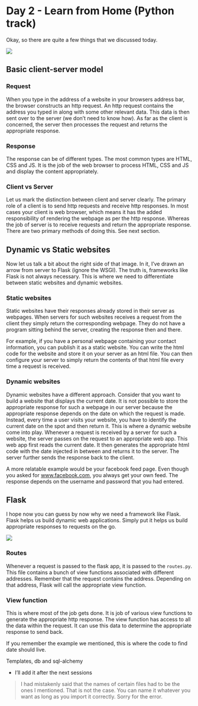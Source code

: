 # Day 2 - Learn from Home (Python track)
Okay, so there are quite a few things that we discussed today.


![](https://paper-attachments.dropbox.com/s_9279DA2F73FD024B960A9A4C0128446D3FC84ADBBB3A48D87D331A736EA64568_1584796400258_client-server.png)



## Basic client-server model

### Request
When you type in the address of a website in your browsers address bar, the browser constructs an http request. An http request contains the address you typed in along with some other relevant data. This data is then sent over to the server (we don’t need to know how). As far as the client is concerned, the server then processes the request and returns the appropriate response.

### Response
The response can be of different types. The most common types are HTML, CSS and JS. It is the job of the web browser to process HTML, CSS and JS and display the content appropriately.

### Client vs Server
Let us mark the distinction between client and server clearly. The primary role of a client is to send http requests and receive http responses. In most cases your client is web browser, which means it has the added responsibility of rendering the webpage as per the http response. Whereas the job of server is to receive requests and return the appropriate response. There are two primary methods of doing this. See next section.


## Dynamic vs Static websites

Now let us talk a bit about the right side of that image. In it, I’ve drawn an arrow from server to Flask (ignore the WSGI). The truth is, frameworks like Flask is not always necessary. This is where we need to differentiate between static websites  and dynamic websites. 

### Static websites
Static websites have their responses already stored in their server as webpages. When servers for such websites receives a request from the client they simply return the corresponding webpage. They do not have a program sitting behind the server, creating the response then and there.

For example, if you have a personal webpage containing your contact information, you can publish it as a static website. You can write the html code for the website and store it on your server as an html file. You can then configure your server to simply return the contents of that html file every time a request is received.

### Dynamic websites
Dynamic websites have a different approach. Consider that you want to build a website that displays the current date. It is not possible to store the appropriate response for such a webpage in our server because the appropriate response depends on the date on which the request is made. Instead, every time a user visits your website, you have to identify the current date on the spot and then return it. This is where a dynamic website come into play. Whenever a request is received by a server for such a website, the server passes on the request to an appropriate web app. This web app first reads the current date. It then generates the appropriate html code with the date injected in between and returns it to the server. The server further sends the response back to the client.

A more relatable example would be your facebook feed page. Even though you asked for www.facebook.com, you always get your own feed. The response depends on the username and password that you had entered.


## Flask

I hope now you can guess by now why we need a framework like Flask. Flask helps us build dynamic web applications. Simply put it helps us build appropriate responses to requests on the go.


![](https://paper-attachments.dropbox.com/s_9279DA2F73FD024B960A9A4C0128446D3FC84ADBBB3A48D87D331A736EA64568_1584803321170_flaskapp.png)


### Routes
Whenever a request is passed to the flask app, it is passed to the `routes.py`. This file contains a bunch of view functions associated with different addresses. Remember that the request contains the address. Depending on that address, Flask will call the appropriate view function.

### View function
This is where most of the job gets done. It is job of various view functions to generate the appropriate http response. The view function has access to all the data within the request. It can use this data to determine the appropriate response to send back.

If you remember the example we mentioned, this is where the code to find date should live.

Templates, db and sql-alchemy

- I’ll add it after the next sessions

> I had mistakenly said that the names of certain files had to be the ones I mentioned. That is not the case. You can name it whatever you want as long as you import it correctly. Sorry for the error.
